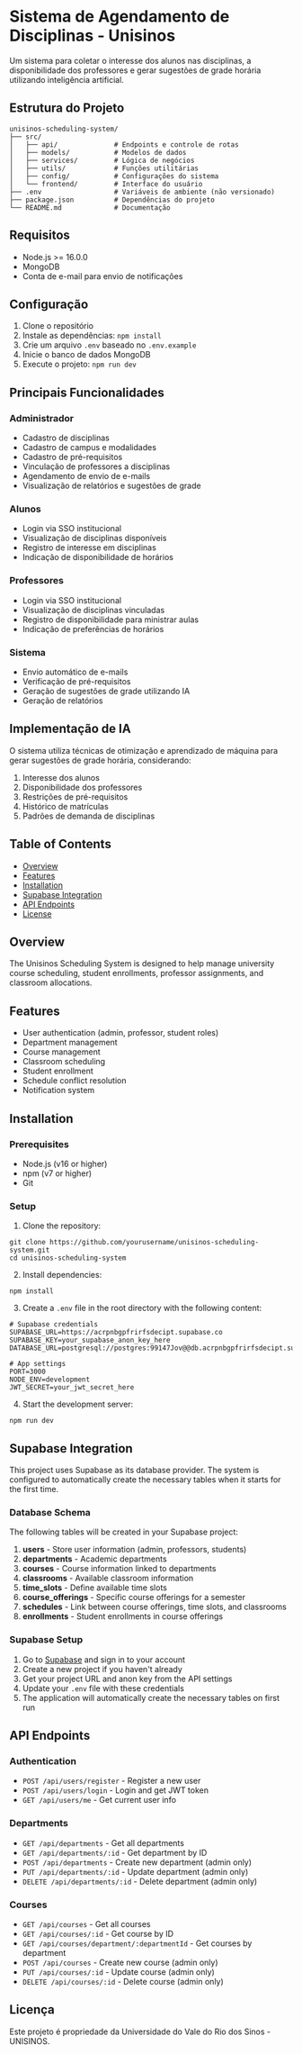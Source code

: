 # Sistema de Agendamento de Disciplinas - Unisinos

Um sistema para coletar o interesse dos alunos nas disciplinas, a disponibilidade dos professores e gerar sugestões de grade horária utilizando inteligência artificial.

## Estrutura do Projeto

```
unisinos-scheduling-system/
├── src/
│   ├── api/              # Endpoints e controle de rotas
│   ├── models/           # Modelos de dados
│   ├── services/         # Lógica de negócios
│   ├── utils/            # Funções utilitárias
│   ├── config/           # Configurações do sistema
│   └── frontend/         # Interface do usuário
├── .env                  # Variáveis de ambiente (não versionado)
├── package.json          # Dependências do projeto
└── README.md             # Documentação
```

## Requisitos

- Node.js >= 16.0.0
- MongoDB
- Conta de e-mail para envio de notificações

## Configuração

1. Clone o repositório
2. Instale as dependências: `npm install`
3. Crie um arquivo `.env` baseado no `.env.example`
4. Inicie o banco de dados MongoDB
5. Execute o projeto: `npm run dev`

## Principais Funcionalidades

### Administrador
- Cadastro de disciplinas
- Cadastro de campus e modalidades
- Cadastro de pré-requisitos
- Vinculação de professores a disciplinas
- Agendamento de envio de e-mails
- Visualização de relatórios e sugestões de grade

### Alunos
- Login via SSO institucional
- Visualização de disciplinas disponíveis
- Registro de interesse em disciplinas
- Indicação de disponibilidade de horários

### Professores
- Login via SSO institucional
- Visualização de disciplinas vinculadas
- Registro de disponibilidade para ministrar aulas
- Indicação de preferências de horários

### Sistema
- Envio automático de e-mails
- Verificação de pré-requisitos
- Geração de sugestões de grade utilizando IA
- Geração de relatórios

## Implementação de IA

O sistema utiliza técnicas de otimização e aprendizado de máquina para gerar sugestões de grade horária, considerando:

1. Interesse dos alunos
2. Disponibilidade dos professores
3. Restrições de pré-requisitos
4. Histórico de matrículas
5. Padrões de demanda de disciplinas

## Table of Contents
- [Overview](#overview)
- [Features](#features)
- [Installation](#installation)
- [Supabase Integration](#supabase-integration)
- [API Endpoints](#api-endpoints)
- [License](#license)

## Overview
The Unisinos Scheduling System is designed to help manage university course scheduling, student enrollments, professor assignments, and classroom allocations.

## Features
- User authentication (admin, professor, student roles)
- Department management
- Course management
- Classroom scheduling
- Student enrollment
- Schedule conflict resolution
- Notification system

## Installation

### Prerequisites
- Node.js (v16 or higher)
- npm (v7 or higher)
- Git

### Setup
1. Clone the repository:
```
git clone https://github.com/yourusername/unisinos-scheduling-system.git
cd unisinos-scheduling-system
```

2. Install dependencies:
```
npm install
```

3. Create a `.env` file in the root directory with the following content:
```
# Supabase credentials
SUPABASE_URL=https://acrpnbgpfrirfsdecipt.supabase.co
SUPABASE_KEY=your_supabase_anon_key_here
DATABASE_URL=postgresql://postgres:99147Jov@@db.acrpnbgpfrirfsdecipt.supabase.co:5432/postgres

# App settings
PORT=3000
NODE_ENV=development
JWT_SECRET=your_jwt_secret_here
```

4. Start the development server:
```
npm run dev
```

## Supabase Integration

This project uses Supabase as its database provider. The system is configured to automatically create the necessary tables when it starts for the first time.

### Database Schema

The following tables will be created in your Supabase project:

1. **users** - Store user information (admin, professors, students)
2. **departments** - Academic departments
3. **courses** - Course information linked to departments
4. **classrooms** - Available classroom information
5. **time_slots** - Define available time slots
6. **course_offerings** - Specific course offerings for a semester
7. **schedules** - Link between course offerings, time slots, and classrooms
8. **enrollments** - Student enrollments in course offerings

### Supabase Setup

1. Go to [Supabase](https://supabase.com/) and sign in to your account
2. Create a new project if you haven't already
3. Get your project URL and anon key from the API settings
4. Update your `.env` file with these credentials
5. The application will automatically create the necessary tables on first run

## API Endpoints

### Authentication
- `POST /api/users/register` - Register a new user
- `POST /api/users/login` - Login and get JWT token
- `GET /api/users/me` - Get current user info

### Departments
- `GET /api/departments` - Get all departments
- `GET /api/departments/:id` - Get department by ID
- `POST /api/departments` - Create new department (admin only)
- `PUT /api/departments/:id` - Update department (admin only)
- `DELETE /api/departments/:id` - Delete department (admin only)

### Courses
- `GET /api/courses` - Get all courses
- `GET /api/courses/:id` - Get course by ID
- `GET /api/courses/department/:departmentId` - Get courses by department
- `POST /api/courses` - Create new course (admin only)
- `PUT /api/courses/:id` - Update course (admin only)
- `DELETE /api/courses/:id` - Delete course (admin only)

## Licença

Este projeto é propriedade da Universidade do Vale do Rio dos Sinos - UNISINOS. 
